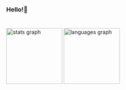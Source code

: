 <h3 align="left">Hello!👋</h3>

###

<br clear="both">

<div align="left">
  <img src="https://github-readme-stats.vercel.app/api?username=rafaelsety&hide_title=true&hide_rank=false&show_icons=true&include_all_commits=true&count_private=true&disable_animations=false&theme=panda&locale=en&hide_border=true&order=1" height="150" alt="stats graph"  />
  <img src="https://github-readme-stats.vercel.app/api/top-langs?username=rafaelsety&locale=en&hide_title=true&layout=compact&card_width=320&langs_count=5&theme=panda&hide_border=true&order=2" height="150" alt="languages graph"  />
</div>

###
